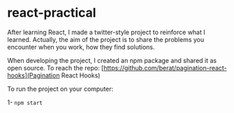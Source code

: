 # react-practical

After learning React, I made a twitter-style project to reinforce what I learned. Actually, the aim of the project is to share the problems you encounter when you work, how they find solutions.

When developing the project, I created an npm package and shared it as open source. To reach the repo: [https://github.com/berat/pagination-react-hooks](Pagination React Hooks)

To run the project on your computer: 

1- `npm start`
